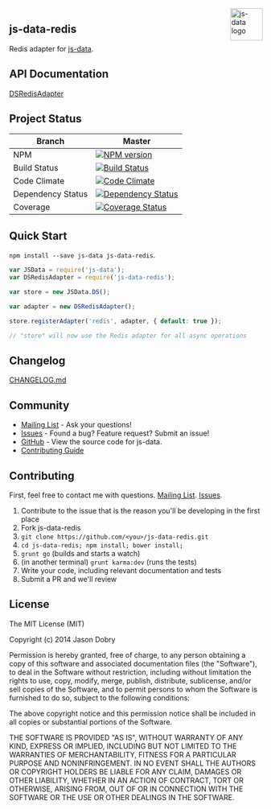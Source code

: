 <img src="https://raw.githubusercontent.com/js-data/js-data/master/js-data.png" alt="js-data logo" title="js-data" align="right" width="64" height="64" />

## js-data-redis

Redis adapter for [js-data](http://www.js-data.io/).

## API Documentation
[DSRedisAdapter](http://www.js-data.io/docs/dsredisadapter)

## Project Status

| Branch | Master |
| ------ | ------ |
| NPM | [![NPM version](https://badge.fury.io/js/js-data-redis.png)](http://badge.fury.io/js/js-data-redis) |
| Build Status | [![Build Status](https://travis-ci.org/js-data/js-data-redis.png?branch=master)](https://travis-ci.org/js-data/js-data-redis) |
| Code Climate | [![Code Climate](https://codeclimate.com/github/js-data/js-data-redis.png)](https://codeclimate.com/github/js-data/js-data-redis) |
| Dependency Status | [![Dependency Status](https://gemnasium.com/js-data/js-data-redis.png)](https://gemnasium.com/js-data/js-data-redis) |
| Coverage | [![Coverage Status](https://coveralls.io/repos/js-data/js-data-redis/badge.png?branch=master)](https://coveralls.io/r/js-data/js-data-redis?branch=master) |

## Quick Start
`npm install --save js-data js-data-redis`.

```js
var JSData = require('js-data');
var DSRedisAdapter = require('js-data-redis');

var store = new JSData.DS();

var adapter = new DSRedisAdapter();

store.registerAdapter('redis', adapter, { default: true });

// "store" will now use the Redis adapter for all async operations
```

## Changelog
[CHANGELOG.md](https://github.com/js-data/js-data-redis/blob/master/CHANGELOG.md)

## Community
- [Mailing List](https://groups.io/org/groupsio/jsdata) - Ask your questions!
- [Issues](https://github.com/js-data/js-data-redis/issues) - Found a bug? Feature request? Submit an issue!
- [GitHub](https://github.com/js-data/js-data-redis) - View the source code for js-data.
- [Contributing Guide](https://github.com/js-data/js-data-redis/blob/master/CONTRIBUTING.md)

## Contributing

First, feel free to contact me with questions. [Mailing List](https://groups.io/org/groupsio/jsdata). [Issues](https://github.com/js-data/js-data-redis/issues).

1. Contribute to the issue that is the reason you'll be developing in the first place
1. Fork js-data-redis
1. `git clone https://github.com/<you>/js-data-redis.git`
1. `cd js-data-redis; npm install; bower install;`
1. `grunt go` (builds and starts a watch)
1. (in another terminal) `grunt karma:dev` (runs the tests)
1. Write your code, including relevant documentation and tests
1. Submit a PR and we'll review

## License

The MIT License (MIT)

Copyright (c) 2014 Jason Dobry

Permission is hereby granted, free of charge, to any person obtaining a copy
of this software and associated documentation files (the "Software"), to deal
in the Software without restriction, including without limitation the rights
to use, copy, modify, merge, publish, distribute, sublicense, and/or sell
copies of the Software, and to permit persons to whom the Software is
furnished to do so, subject to the following conditions:

The above copyright notice and this permission notice shall be included in all
copies or substantial portions of the Software.

THE SOFTWARE IS PROVIDED "AS IS", WITHOUT WARRANTY OF ANY KIND, EXPRESS OR
IMPLIED, INCLUDING BUT NOT LIMITED TO THE WARRANTIES OF MERCHANTABILITY,
FITNESS FOR A PARTICULAR PURPOSE AND NONINFRINGEMENT. IN NO EVENT SHALL THE
AUTHORS OR COPYRIGHT HOLDERS BE LIABLE FOR ANY CLAIM, DAMAGES OR OTHER
LIABILITY, WHETHER IN AN ACTION OF CONTRACT, TORT OR OTHERWISE, ARISING FROM,
OUT OF OR IN CONNECTION WITH THE SOFTWARE OR THE USE OR OTHER DEALINGS IN THE
SOFTWARE.
